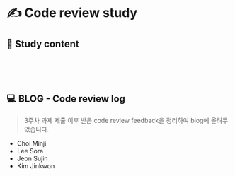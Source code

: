 # ✍ Code review study

## 📄 Study content
<br>
<br>
<br>

## 💻 BLOG - Code review log
> 3주차 과제 제출 이후  받은 code review feedback을 정리하여 blog에 올려두었습니다.
<!-- [Choi Minji](your blog url) 와 같이 표시 -->
- Choi Minji
- Lee Sora
- Jeon Sujin
- Kim Jinkwon
